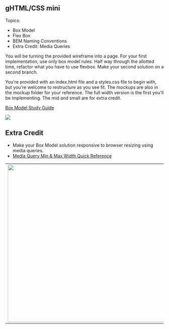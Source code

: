 g**HTML/CSS mini**
----------------------------------

Topics:  
* Box Model
* Flex Box
* BEM Naming Conventions
* Extra Credit: Media Queries

You will be turning the provided wireframe into a page. For your first implementation, use only box model rules. Half way through the allotted time, refactor what you have to use flexbox. Make your second solution on a second branch.

You're provided with an index.html file and a styles.css file to begin with, but you're welcome to restructure as you see fit. The mockups are also in the mockup folder for your reference. The full width version is the first you'll be implementing. The mid and small are for extra credit.

[Box Model Study Guide](https://docs.google.com/document/d/1db_gVHonRIAjozSZ7NFsqghJ5B7gdGWgRF0c-3oIGdA/edit?usp=sharing)

<img src="./mockups/full_width.png"/>

## Extra Credit
  * Make your Box Model solution responsive to browser resizing using media queries.
  * [Media Query Min & Max Width Quick Reference](https://docs.google.com/document/d/15ucW3PUI3mBPq85gUF_TrVmm9W3HM8LZ6VxhZKZdDqE/edit?usp=sharing)

<table>
  <tr>
    <td><img src="./mockups/mid_width.png" width="500"/></td>
    <td><img src="./mockups/small_width.png" width="500" /></td>
  </tr>
</table>
